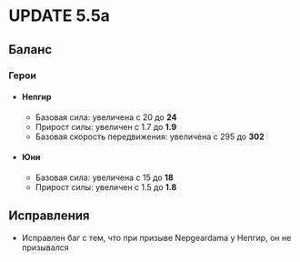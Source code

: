 # UPDATE 5.5a

## Баланс

### Герои

* #### Непгир
  * Базовая сила: увеличена с 20 до **24**
  * Прирост силы: увеличен с 1.7 до **1.9**
  * Базовая скорость передвижения: увеличена с 295 до **302**

* #### Юни
  * Базовая сила: увеличена с 15 до **18**
  * Прирост силы: увеличен с 1.5 до **1.8**

## Исправления

* Исправлен баг с тем, что при призыве Nepgeardama у Непгир, он не призывался
